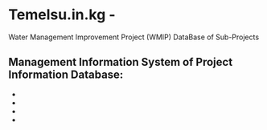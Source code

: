 # Temelsu.in.kg - 
Water Management Improvement Project (WMIP)
DataBase of Sub-Projects

Management Information System of Project Information Database:
- 
-
-
-
-

